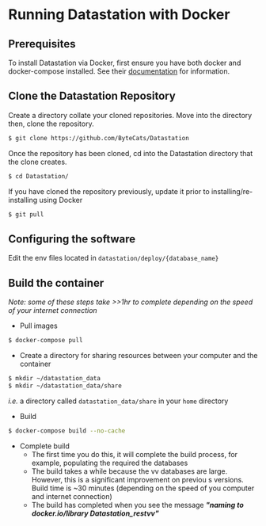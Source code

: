 # Running Datastation with Docker

## Prerequisites

To install Datastation via Docker, first ensure you have both docker and docker-compose installed. 
See their [documentation](https://docs.docker.com/compose/install/) for information.


## Clone the Datastation Repository
Create a directory collate your cloned repositories. Move into the directory then, clone the repository. 

```bash
$ git clone https://github.com/ByteCats/Datastation
```

Once the repository has been cloned, cd into the Datastation directory that the clone creates.

```bash
$ cd Datastation/
``` 

If you have cloned the repository previously, update it prior to installing/re-installing using Docker

```bash
$ git pull
```

## Configuring the software

Edit the env files located in `datastation/deploy/{database_name}`


## Build the container

*Note: some of these steps take >>1hr to complete depending on the speed of your internet connection*

- Pull images

```bash
$ docker-compose pull
```

- Create a directory for sharing resources between your computer and the container
```bash
$ mkdir ~/datastation_data
$ mkdir ~/datastation_data/share
```
*i.e.* a directory called `datastation_data/share` in your `home` directory

- Build

```bash
$ docker-compose build --no-cache
```

- Complete build
    - The first time you do this, it will complete the build process, for example, populating the required the databases
    - The build takes a while because the  vv databases are large. However, this is a significant improvement on previou
    s versions. Build time is ~30 minutes (depending on the speed of you computer and internet connection)
    - The build has completed when you see the message ***"naming to docker.io/library Datastation_restvv"***

